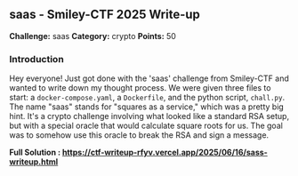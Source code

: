 ## saas - Smiley-CTF 2025 Write-up

**Challenge:** saas
**Category:** crypto
**Points:** 50

### Introduction

Hey everyone! Just got done with the 'saas' challenge from Smiley-CTF and wanted to write down my thought process. We were given three files to start: a `docker-compose.yaml`, a `Dockerfile`, and the python script, `chall.py`. The name "saas" stands for "squares as a service," which was a pretty big hint. It's a crypto challenge involving what looked like a standard RSA setup, but with a special oracle that would calculate square roots for us. The goal was to somehow use this oracle to break the RSA and sign a message.

**Full Solution : https://ctf-writeup-rfyv.vercel.app/2025/06/16/sass-writeup.html**

